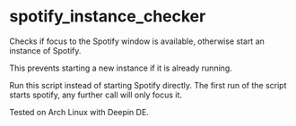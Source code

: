 # spotify_instance_checker
Checks if focus to the Spotify window is available, otherwise start an instance of Spotify. 

This prevents starting a new instance if it is already running.

Run this script instead of starting Spotify directly. The first run of the script starts spotify, any further call will only focus it.

Tested on Arch Linux with Deepin DE.
